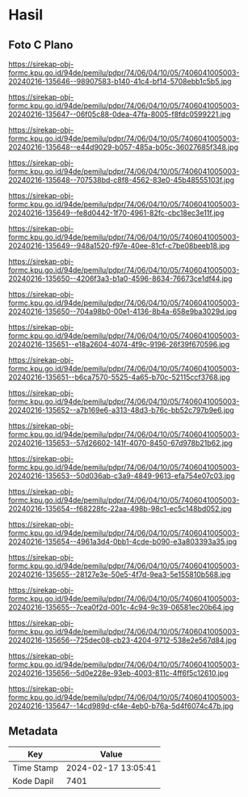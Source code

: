 # Hasil

## Foto C Plano

https://sirekap-obj-formc.kpu.go.id/94de/pemilu/pdpr/74/06/04/10/05/7406041005003-20240216-135646--98907583-b140-41c4-bf14-5708ebb1c5b5.jpg

https://sirekap-obj-formc.kpu.go.id/94de/pemilu/pdpr/74/06/04/10/05/7406041005003-20240216-135647--06f05c88-0dea-47fa-8005-f8fdc0599221.jpg

https://sirekap-obj-formc.kpu.go.id/94de/pemilu/pdpr/74/06/04/10/05/7406041005003-20240216-135648--e44d9029-b057-485a-b05c-36027685f348.jpg

https://sirekap-obj-formc.kpu.go.id/94de/pemilu/pdpr/74/06/04/10/05/7406041005003-20240216-135648--707538bd-c8f8-4562-83e0-45b48555103f.jpg

https://sirekap-obj-formc.kpu.go.id/94de/pemilu/pdpr/74/06/04/10/05/7406041005003-20240216-135649--fe8d0442-1f70-4961-82fc-cbc18ec3e11f.jpg

https://sirekap-obj-formc.kpu.go.id/94de/pemilu/pdpr/74/06/04/10/05/7406041005003-20240216-135649--948a1520-f97e-40ee-81cf-c7be08beeb18.jpg

https://sirekap-obj-formc.kpu.go.id/94de/pemilu/pdpr/74/06/04/10/05/7406041005003-20240216-135650--4206f3a3-b1a0-4596-8634-76673ce1df44.jpg

https://sirekap-obj-formc.kpu.go.id/94de/pemilu/pdpr/74/06/04/10/05/7406041005003-20240216-135650--704a98b0-00e1-4136-8b4a-658e9ba3029d.jpg

https://sirekap-obj-formc.kpu.go.id/94de/pemilu/pdpr/74/06/04/10/05/7406041005003-20240216-135651--e18a2604-4074-4f9c-9196-26f39f670596.jpg

https://sirekap-obj-formc.kpu.go.id/94de/pemilu/pdpr/74/06/04/10/05/7406041005003-20240216-135651--b6ca7570-5525-4a65-b70c-52115ccf3768.jpg

https://sirekap-obj-formc.kpu.go.id/94de/pemilu/pdpr/74/06/04/10/05/7406041005003-20240216-135652--a7b169e6-a313-48d3-b76c-bb52c797b9e6.jpg

https://sirekap-obj-formc.kpu.go.id/94de/pemilu/pdpr/74/06/04/10/05/7406041005003-20240216-135653--57d26602-141f-4070-8450-67d978b21b62.jpg

https://sirekap-obj-formc.kpu.go.id/94de/pemilu/pdpr/74/06/04/10/05/7406041005003-20240216-135653--50d036ab-c3a9-4849-9613-efa754e07c03.jpg

https://sirekap-obj-formc.kpu.go.id/94de/pemilu/pdpr/74/06/04/10/05/7406041005003-20240216-135654--f68228fc-22aa-498b-98c1-ec5c148bd052.jpg

https://sirekap-obj-formc.kpu.go.id/94de/pemilu/pdpr/74/06/04/10/05/7406041005003-20240216-135654--4961a3d4-0bb1-4cde-b090-e3a803393a35.jpg

https://sirekap-obj-formc.kpu.go.id/94de/pemilu/pdpr/74/06/04/10/05/7406041005003-20240216-135655--28127e3e-50e5-4f7d-9ea3-5e155810b568.jpg

https://sirekap-obj-formc.kpu.go.id/94de/pemilu/pdpr/74/06/04/10/05/7406041005003-20240216-135655--7cea0f2d-001c-4c94-9c39-06581ec20b64.jpg

https://sirekap-obj-formc.kpu.go.id/94de/pemilu/pdpr/74/06/04/10/05/7406041005003-20240216-135656--725dec08-cb23-4204-9712-538e2e567d84.jpg

https://sirekap-obj-formc.kpu.go.id/94de/pemilu/pdpr/74/06/04/10/05/7406041005003-20240216-135656--5d0e228e-93eb-4003-811c-4ff6f5c12610.jpg

https://sirekap-obj-formc.kpu.go.id/94de/pemilu/pdpr/74/06/04/10/05/7406041005003-20240216-135647--14cd989d-cf4e-4eb0-b76a-5d4f6074c47b.jpg


## Metadata

| Key        | Value               |
| ---------- | ------------------- |
| Time Stamp | 2024-02-17 13:05:41 |
| Kode Dapil | 7401                |



